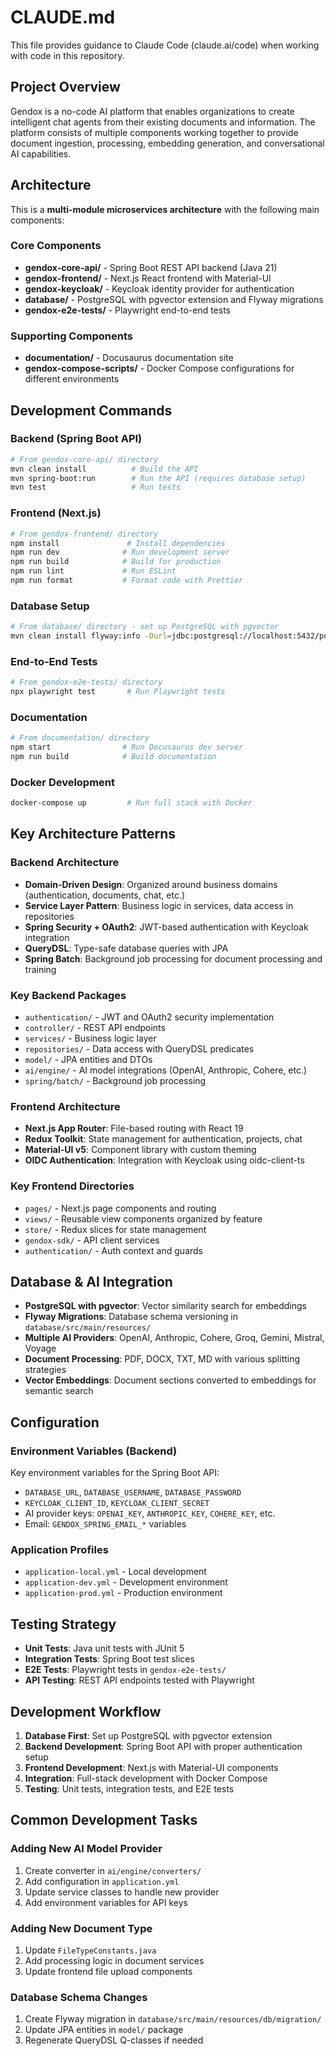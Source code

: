 # CLAUDE.md

This file provides guidance to Claude Code (claude.ai/code) when working with code in this repository.

## Project Overview

Gendox is a no-code AI platform that enables organizations to create intelligent chat agents from their existing documents and information. The platform consists of multiple components working together to provide document ingestion, processing, embedding generation, and conversational AI capabilities.

## Architecture

This is a **multi-module microservices architecture** with the following main components:

### Core Components
- **gendox-core-api/** - Spring Boot REST API backend (Java 21)
- **gendox-frontend/** - Next.js React frontend with Material-UI
- **gendox-keycloak/** - Keycloak identity provider for authentication
- **database/** - PostgreSQL with pgvector extension and Flyway migrations
- **gendox-e2e-tests/** - Playwright end-to-end tests

### Supporting Components
- **documentation/** - Docusaurus documentation site
- **gendox-compose-scripts/** - Docker Compose configurations for different environments

## Development Commands

### Backend (Spring Boot API)
```bash
# From gendox-core-api/ directory
mvn clean install          # Build the API
mvn spring-boot:run        # Run the API (requires database setup)
mvn test                   # Run tests
```

### Frontend (Next.js)
```bash
# From gendox-frontend/ directory
npm install               # Install dependencies
npm run dev              # Run development server
npm run build            # Build for production
npm run lint             # Run ESLint
npm run format           # Format code with Prettier
```

### Database Setup
```bash
# From database/ directory - set up PostgreSQL with pgvector
mvn clean install flyway:info -Durl=jdbc:postgresql://localhost:5432/postgres -Duser=[user] -Dpassword=[pass]
```

### End-to-End Tests
```bash
# From gendox-e2e-tests/ directory
npx playwright test       # Run Playwright tests
```

### Documentation
```bash
# From documentation/ directory
npm start                # Run Docusaurus dev server
npm run build            # Build documentation
```

### Docker Development
```bash
docker-compose up         # Run full stack with Docker
```

## Key Architecture Patterns

### Backend Architecture
- **Domain-Driven Design**: Organized around business domains (authentication, documents, chat, etc.)
- **Service Layer Pattern**: Business logic in services, data access in repositories
- **Spring Security + OAuth2**: JWT-based authentication with Keycloak integration
- **QueryDSL**: Type-safe database queries with JPA
- **Spring Batch**: Background job processing for document processing and training

### Key Backend Packages
- `authentication/` - JWT and OAuth2 security implementation
- `controller/` - REST API endpoints
- `services/` - Business logic layer
- `repositories/` - Data access with QueryDSL predicates
- `model/` - JPA entities and DTOs
- `ai/engine/` - AI model integrations (OpenAI, Anthropic, Cohere, etc.)
- `spring/batch/` - Background job processing

### Frontend Architecture
- **Next.js App Router**: File-based routing with React 19
- **Redux Toolkit**: State management for authentication, projects, chat
- **Material-UI v5**: Component library with custom theming
- **OIDC Authentication**: Integration with Keycloak using oidc-client-ts

### Key Frontend Directories
- `pages/` - Next.js page components and routing
- `views/` - Reusable view components organized by feature
- `store/` - Redux slices for state management
- `gendox-sdk/` - API client services
- `authentication/` - Auth context and guards

## Database & AI Integration

- **PostgreSQL with pgvector**: Vector similarity search for embeddings
- **Flyway Migrations**: Database schema versioning in `database/src/main/resources/`
- **Multiple AI Providers**: OpenAI, Anthropic, Cohere, Groq, Gemini, Mistral, Voyage
- **Document Processing**: PDF, DOCX, TXT, MD with various splitting strategies
- **Vector Embeddings**: Document sections converted to embeddings for semantic search

## Configuration

### Environment Variables (Backend)
Key environment variables for the Spring Boot API:
- `DATABASE_URL`, `DATABASE_USERNAME`, `DATABASE_PASSWORD`
- `KEYCLOAK_CLIENT_ID`, `KEYCLOAK_CLIENT_SECRET`
- AI provider keys: `OPENAI_KEY`, `ANTHROPIC_KEY`, `COHERE_KEY`, etc.
- Email: `GENDOX_SPRING_EMAIL_*` variables

### Application Profiles
- `application-local.yml` - Local development
- `application-dev.yml` - Development environment  
- `application-prod.yml` - Production environment

## Testing Strategy

- **Unit Tests**: Java unit tests with JUnit 5
- **Integration Tests**: Spring Boot test slices
- **E2E Tests**: Playwright tests in `gendox-e2e-tests/`
- **API Testing**: REST API endpoints tested with Playwright

## Development Workflow

1. **Database First**: Set up PostgreSQL with pgvector extension
2. **Backend Development**: Spring Boot API with proper authentication setup
3. **Frontend Development**: Next.js with Material-UI components
4. **Integration**: Full-stack development with Docker Compose
5. **Testing**: Unit tests, integration tests, and E2E tests

## Common Development Tasks

### Adding New AI Model Provider
1. Create converter in `ai/engine/converters/`
2. Add configuration in `application.yml`
3. Update service classes to handle new provider
4. Add environment variables for API keys

### Adding New Document Type
1. Update `FileTypeConstants.java`
2. Add processing logic in document services
3. Update frontend file upload components

### Database Schema Changes
1. Create Flyway migration in `database/src/main/resources/db/migration/`
2. Update JPA entities in `model/` package
3. Regenerate QueryDSL Q-classes if needed
